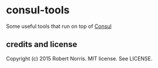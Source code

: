 # consul-tools

Some useful tools that run on top of [Consul](https://consul.io/)

## credits and license

Copyright (c) 2015 Robert Norris. MIT license. See LICENSE.
